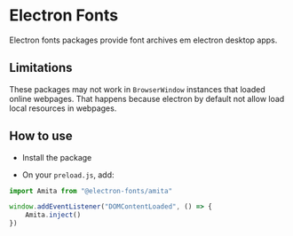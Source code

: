 # Electron Fonts

Electron fonts packages provide font archives em electron desktop apps.

## Limitations

These packages may not work in `BrowserWindow` instances that loaded online webpages. That happens because electron by default not allow load local resources in webpages.

## How to use

* Install the package

* On your `preload.js`, add:

```ts
import Amita from "@electron-fonts/amita"

window.addEventListener("DOMContentLoaded", () => {
    Amita.inject()
})
```